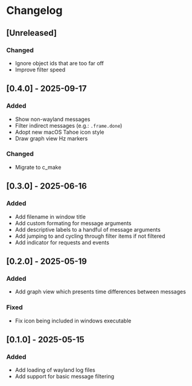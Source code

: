 # Changelog

## [Unreleased]

### Changed

  - Ignore object ids that are too far off
  - Improve filter speed

## [0.4.0] - 2025-09-17

### Added

 - Show non-wayland messages
 - Filter indirect messages (e.g.: `.frame.done`)
 - Adopt new macOS Tahoe icon style
 - Draw graph view Hz markers

### Changed

 - Migrate to c_make

## [0.3.0] - 2025-06-16

### Added

- Add filename in window title
- Add custom formating for message arguments
- Add descriptive labels to a handful of message arguments
- Add jumping to and cycling through filter items if not filtered
- Add indicator for requests and events

## [0.2.0] - 2025-05-19

### Added

- Add graph view which presents time differences between messages

### Fixed

- Fix icon being included in windows executable

## [0.1.0] - 2025-05-15

### Added

- Add loading of wayland log files
- Add support for basic message filtering
